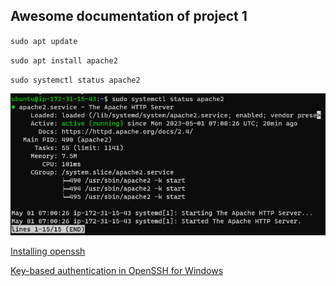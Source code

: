 ## Awesome documentation of project 1

`sudo apt update`

`sudo apt install apache2`

`sudo systemctl status apache2`

![APACHE2 STATUS](./images/APACHE2%20STATUS.png)



[Installing openssh](https://learn.microsoft.com/en-us/windows-server/administration/openssh/openssh_install_firstuse?tabs=powershell)



[Key-based authentication in OpenSSH for Windows](https://learn.microsoft.com/en-us/windows-server/administration/openssh/openssh_keymanagement)
